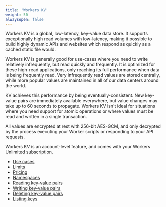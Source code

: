 ```yaml
---
title: 'Workers KV'
weight: 50
alwaysopen: false
---
```


Workers KV is a global, low-latency, key-value data store. It supports
exceptionally high read volumes with low-latency, making it possible to build
highly dynamic APIs and websites which respond as quickly as a cached static
file would.

Workers KV is generally good for use-cases where you need to write relatively
infrequently, but read quickly and frequently. It is optimized for these
high-read applications, only reaching its full performance when data is being
frequently read. Very infrequently read values are stored centrally, while
more popular values are maintained in all of our data centers around the
world.

KV achieves this performance by being eventually-consistent. New key-value
pairs are immediately available everywhere, but value changes may take up to
60 seconds to propagate. Workers KV isn't ideal for situations where you need
support for atomic operations or where values must be read and written in a
single transaction.

All values are encrypted at rest with 256-bit AES-GCM, and only decrypted by
the process executing your Worker scripts or responding to your API requests.

Workers KV is an account-level feature, and comes with your Workers Unlimited
subscription.

- [Use cases](/reference/storage/use-cases)
- [Limits](/about/limits#kv)
- [Pricing](/about/pricing#kv)
- [Namespaces](/reference/storage/namespaces)
- [Reading key-value pairs](/reference/storage/reading-key-value-pairs)
- [Writing key-value pairs](/reference/storage/writing-key-value-pairs)
- [Deleting key-value pairs](/reference/storage/deleting-key-value-pairs)
- [Listing keys](/reference/storage/listing-keys)